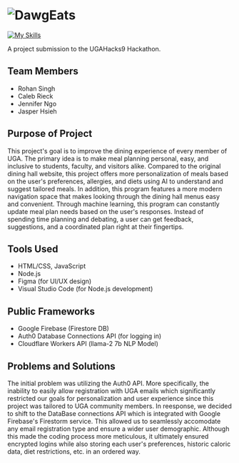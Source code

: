 # ![DawgEats](https://media.discordapp.net/attachments/384088851649396747/1205974116377690122/Screenshot_2024-02-10_at_3.30.32_PM.png?ex=65da51eb&is=65c7dceb&hm=a1537d036532bef2542c34d90487d1dc20d9b0b9fc79a4d48069d9b1a4fd98dc&=&format=webp&quality=lossless&width=1400&height=359)

[![My Skills](https://skillicons.dev/icons?i=js,html,css,firebase,figma,cloudflare,nodejs)](https://skillicons.dev)

A project submission to the UGAHacks9 Hackathon.

## Team Members
- Rohan Singh
- Caleb Rieck
- Jennifer Ngo
- Jasper Hsieh

## Purpose of Project
This project's goal is to improve the dining experience of every member of UGA. The primary idea is to make meal planning personal, easy, and inclusive to students, faculty, and visitors alike. Compared to the original dining hall website, this project offers more personalization of meals based on the user's preferences, allergies, and diets using AI to understand and suggest tailored meals. In addition, this program features a more modern navigation space that makes looking through the dining hall menus easy and convenient. Through machine learning, this program can constantly update meal plan needs based on the user's responses. Instead of spending time planning and debating, a user can get feedback, suggestions, and a coordinated plan right at their fingertips.

## Tools Used
- HTML/CSS, JavaScript <br>
- Node.js <br>
- Figma (for UI/UX design) <br>
- Visual Studio Code (for Node.js development)

## Public Frameworks
- Google Firebase (Firestore DB) <br>
- Auth0 Database Connections API (for logging in) <br>
- Cloudflare Workers API (llama-2 7b NLP Model) <br>

## Problems and Solutions
The initial problem was utilizing the Auth0 API. More specifically, the inability to easily allow registration with UGA emails which significantly restricted our goals for personalization and user experience since this project was tailored to UGA community members. In reesponse, we decided to shift to the DataBase connections API which is integrated with Google Firebase's Firestorm service. This allowed us to seamlessly accomodate any email registration type and ensure a wider user demographic. Although this made the coding process more meticulous, it ultimately ensured encrypted logins while also storing each user's preferences, historic caloric data, diet restrictions, etc. in an ordered way. 



